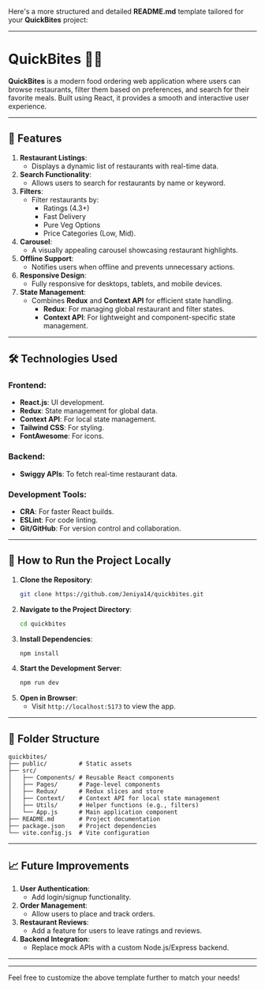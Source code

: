 Here's a more structured and detailed **README.md** template tailored for your **QuickBites** project:

---

# QuickBites 🍔🍕  
**QuickBites** is a modern food ordering web application where users can browse restaurants, filter them based on preferences, and search for their favorite meals. Built using React, it provides a smooth and interactive user experience.

---

## 🌟 Features

1. **Restaurant Listings**:
   - Displays a dynamic list of restaurants with real-time data.
2. **Search Functionality**:
   - Allows users to search for restaurants by name or keyword.
3. **Filters**:
   - Filter restaurants by:
     - Ratings (4.3+)
     - Fast Delivery
     - Pure Veg Options
     - Price Categories (Low, Mid).
4. **Carousel**:
   - A visually appealing carousel showcasing restaurant highlights.
5. **Offline Support**:
   - Notifies users when offline and prevents unnecessary actions.
6. **Responsive Design**:
   - Fully responsive for desktops, tablets, and mobile devices.
7. **State Management**:
   - Combines **Redux** and **Context API** for efficient state handling.
     - **Redux**: For managing global restaurant and filter states.
     - **Context API**: For lightweight and component-specific state management.

---

## 🛠️ Technologies Used

### Frontend:
- **React.js**: UI development.
- **Redux**: State management for global data.
- **Context API**: For local state management.
- **Tailwind CSS**: For styling.
- **FontAwesome**: For icons.

### Backend:
- **Swiggy APIs**: To fetch real-time restaurant data.

### Development Tools:
- **CRA**: For faster React builds.
- **ESLint**: For code linting.
- **Git/GitHub**: For version control and collaboration.

---

## 🚀 How to Run the Project Locally

1. **Clone the Repository**:
   ```bash
   git clone https://github.com/Jeniya14/quickbites.git
   ```
2. **Navigate to the Project Directory**:
   ```bash
   cd quickbites
   ```
3. **Install Dependencies**:
   ```bash
   npm install
   ```
4. **Start the Development Server**:
   ```bash
   npm run dev
   ```
5. **Open in Browser**:
   - Visit `http://localhost:5173` to view the app.

---

## 📂 Folder Structure

```plaintext
quickbites/
├── public/         # Static assets
├── src/
│   ├── Components/ # Reusable React components
│   ├── Pages/      # Page-level components
│   ├── Redux/      # Redux slices and store
│   ├── Context/    # Context API for local state management
│   ├── Utils/      # Helper functions (e.g., filters)
│   └── App.js      # Main application component
├── README.md       # Project documentation
├── package.json    # Project dependencies
└── vite.config.js  # Vite configuration
```

---

## 📈 Future Improvements

1. **User Authentication**:
   - Add login/signup functionality.
2. **Order Management**:
   - Allow users to place and track orders.
3. **Restaurant Reviews**:
   - Add a feature for users to leave ratings and reviews.
4. **Backend Integration**:
   - Replace mock APIs with a custom Node.js/Express backend.

---







--- 

Feel free to customize the above template further to match your needs!